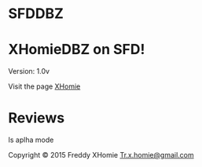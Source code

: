 # SFDDBZ

# XHomieDBZ on SFD!
Version: 1.0v

Visit the page [XHomie](https://www.facebook.com/XHomie-193452574328727/?ref=ts&fref=ts!)

# Reviews

Is aplha mode

Copyright © 2015 Freddy XHomie Tr.x.homie@gmail.com
